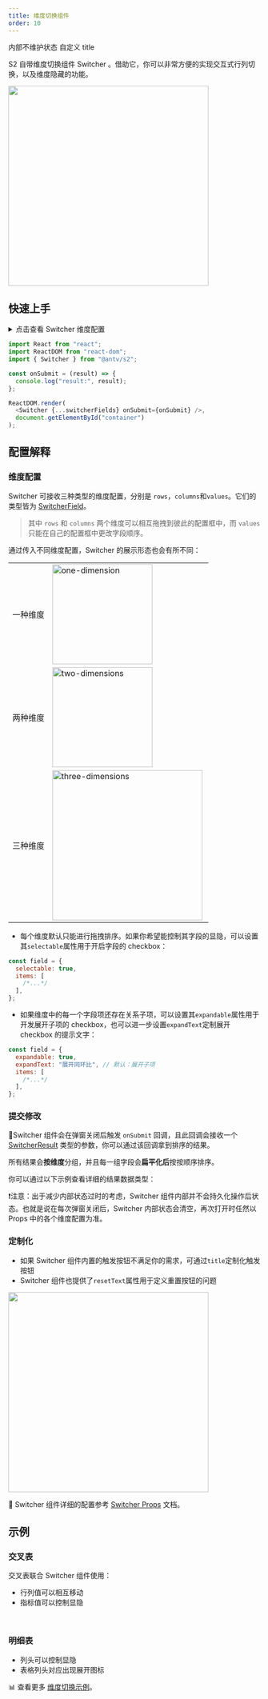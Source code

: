 ```yaml
---
title: 维度切换组件
order: 10
---
```


内部不维护状态
自定义 title

S2 自带维度切换组件 Switcher 。借助它，你可以非常方便的实现交互式行列切换，以及维度隐藏的功能。

<img src="https://gw.alipayobjects.com/zos/antfincdn/fyf455mio/2021-09-29%25252015.08.03.gif" height="400" />

## 快速上手

<details>
<summary>点击查看 Switcher 维度配置</summary>

```js
const switcherFields = {
  rows: {
    items: [{ id: "province" }, { id: "city" }],
  },
  columns: {
    items: [{ id: "type" }],
  },
  values: {
    selectable: true,
    items: [{ id: "price" }, { id: "cost" }],
  },
};
```

</details>

```js
import React from "react";
import ReactDOM from "react-dom";
import { Switcher } from "@antv/s2";

const onSubmit = (result) => {
  console.log("result:", result);
};

ReactDOM.render(
  <Switcher {...switcherFields} onSubmit={onSubmit} />,
  document.getElementById("container")
);

```

<playground path='analysis/switcher/demo/pure-switcher.tsx' rid='container'></playground>

## 配置解释

### 维度配置

Switcher 可接收三种类型的维度配置，分别是 `rows`，`columns`和`values`。它们的类型皆为 [SwitcherField](/zh/docs/api/components/switcher#switcherfield)。

> 其中 `rows` 和 `columns` 两个维度可以相互拖拽到彼此的配置框中，而 `values` 只能在自己的配置框中更改字段顺序。

通过传入不同维度配置，Switcher 的展示形态也会有所不同：

<table
        style="width: 100%; outline: none; border-collapse: collapse;"
      >
        <colgroup>
          <col width="20%"/>
          <col width="80%" />
        </colgroup>
        <tbody>
          <tr>
              <td style="text-align: center;">
              一种维度
              </td>
              <td>
                <img height="200" alt="one-dimension" style="max-height: unset;" src="https://gw.alipayobjects.com/mdn/rms_56cbb2/afts/img/A*a0uHRZ70hDcAAAAAAAAAAAAAARQnAQ">
              </td>
          </tr>
          <tr>
              <td style="text-align: center;">
              两种维度
              </td>
              <td>
                <img height="200" alt="two-dimensions" style="max-height: unset;" src="https://gw.alipayobjects.com/mdn/rms_56cbb2/afts/img/A*dlP1T7hcGiIAAAAAAAAAAAAAARQnAQ">
              </td>
          </tr>
          <tr>
              <td style="text-align: center;">
              三种维度
              </td>
              <td>
                <img height="300" alt="three-dimensions" style="max-height: unset;" src="https://gw.alipayobjects.com/mdn/rms_56cbb2/afts/img/A*FTYGTLw7e5wAAAAAAAAAAAAAARQnAQ">
              </td>
          </tr>
        </tbody>
  </table>

* 每个维度默认只能进行拖拽排序。如果你希望能控制其字段的显隐，可以设置其`selectable`属性用于开启字段的 checkbox：

```js
const field = {
  selectable: true,
  items: [
    /*...*/
  ],
};
```

* 如果维度中的每一个字段项还存在关系子项，可以设置其`expandable`属性用于开发展开子项的 checkbox，也可以进一步设置`expandText`定制展开 checkbox 的提示文字：

```js
const field = {
  expandable: true,
  expandText: "展开同环比", // 默认：展开子项
  items: [
    /*...*/
  ],
};
```

### 提交修改

Switcher 组件会在弹窗关闭后触发 `onSubmit` 回调，且此回调会接收一个 [SwitcherResult](/zh/docs/api/components/switcher#switcherresult) 类型的参数，你可以通过该回调拿到排序的结果。

所有结果会**按维度**分组，并且每一组字段会**扁平化后**按按顺序排序。

你可以通过以下示例查看详细的结果数据类型：
<playground path='analysis/switcher/demo/pivot.tsx' rid='result'></playground>

❗️注意：出于减少内部状态过时的考虑，Switcher 组件内部并不会持久化操作后状态。也就是说在每次弹窗关闭后，Switcher 内部状态会清空，再次打开时任然以 Props 中的各个维度配置为准。

### 定制化

* 如果 Switcher 组件内置的触发按钮不满足你的需求，可通过`title`定制化触发按钮
* Switcher 组件也提供了`resetText`属性用于定义重置按钮的问题

<img src="https://gw.alipayobjects.com/mdn/rms_56cbb2/afts/img/A*tElLTIzXBR0AAAAAAAAAAAAAARQnAQ" height="400" />

🎨 Switcher 组件详细的配置参考 [Switcher Props](/zh/docs/api/components/switcher) 文档。

## 示例

### 交叉表

交叉表联合 Switcher 组件使用：

* 行列值可以相互移动
* 指标值可以控制显隐

<playground path='analysis/switcher/demo/pivot-with-children.tsx' rid='pivot'></playground>

​

### 明细表

* 列头可以控制显隐
* 表格列头对应出现展开图标

<playground path='analysis/switcher/demo/table.tsx' rid='table'></playground>

​📊 查看更多 [维度切换示例](/zh/examples/analysis/switcher#pure-switcher)。

